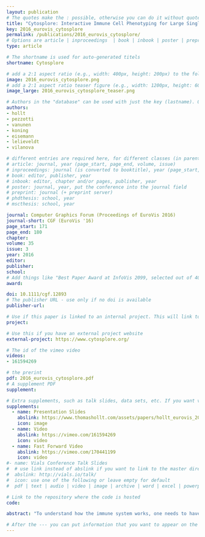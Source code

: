 ```yaml
---
layout: publication
# The quotes make the : possible, otherwise you can do it without quotes
title: "Cytosplore: Interactive Immune Cell Phenotyping for Large Single-Cell Datasets"
key: 2016_eurovis_cytosplore
permalink: /publications/2016_eurovis_cytosplore/
# Options are article | inproceedings  | book | inbook | poster | preprint | phdthesis | mscthesis
type: article

# The shortname is used for auto-generated titels
shortname: Cytosplore

# add a 2:1 aspect ratio (e.g., width: 400px, height: 200px) to the folder /assets/images/papers/
image: 2016_eurovis_cytosplore.png
# add a 2:1 aspect ratio teaser figure (e.g., width: 1200px, height: 600px) to the folder /assets/images/papers/
image_large: 2016_eurovis_cytosplore_teaser.png

# Authors in the "database" can be used with just the key (lastname). Others can be written properly.
authors:
- hollt
- pezzotti
- vanunen
- koning
- eisemann
- lelieveldt
- vilanova

# different entries are required here, for different classes (in parentheses; optional for bibTeX but add them if available):
# article: journal, year (page_start, page_end, volume, issue)
# inproceedings: journal (is converted to booktitle), year (page_start, page_end)
# book: editor, publisher, year
# inbook: editor, chapter and/or pages, publisher, year
# poster: journal, year, put the conference into the journal field
# preprint: journal (+ preprint server)
# phdthesis: school, year
# mscthesis: school, year

journal: Computer Graphics Forum (Proceedings of EuroVis 2016)
journal-short: CGF (EuroVis '16)
page_start: 171
page_end: 180
chapter:
volume: 35
issue: 3
year: 2016
editor:
publisher:
school:
# Add things like "Best Paper Award at InfoVis 2099, selected out of 4000 submissions"
award:

doi: 10.1111/cgf.12893
# The publisher URL - use only if no doi is available
publisher-url:

# Use if this paper is linked to an internal project. This will link to the project site (not used right now)
project:

# Use this if you have an external project website
external-project: https://www.cytosplore.org/

# The id of the vimeo video
videos:
- 161594269

# the prerint
pdf: 2016_eurovis_cytosplore.pdf
# A supplement PDF
supplement:

# Extra supplements, such as talk slides, data sets, etc. If you want videos from above show up in the list add the links here again with a name and video icon
supplements:
  - name: Presentation Slides
    abslink: https://www.thomashollt.com/assets/papers/hollt_eurovis_2016/eurovis16_Cytosplore_Interactive_Immune_Cell_Phenotyping_for_Large_Single-Cell_Datasets_slides.pdf
    icon: image
  - name: Video
    abslink: https://vimeo.com/161594269
    icon: video
  - name: Fast Forward Video
    abslink: https://vimeo.com/170441199
    icon: video
#- name: Vials Conference Talk Slides
#  # use link instead of abslink if you want to link to the master directory
#  abslink: http://vials.io/talk/
#  icon: use one of the following or leave empty for default
#  pdf | text | audio | video | image | archive | word | excel | powerpoint | code

# Link to the repository where the code is hosted
code:

abstract: "To understand how the immune system works, one needs to have a clear picture of its cellular compositon and the cells’ corresponding properties and functionality. Mass cytometry is a novel technique to determine the properties of single-cells with unprecedented detail. This amount of detail allows for much finer differentiation but also comes at the cost of more complex analysis. In this work, we present Cytosplore, implementing an interactive workflow to analyze mass cytometry data in an integrated system, providing multiple linked views, showing different levels of detail and enabling the rapid definition of known and unknown cell types. Cytosplore handles millions of cells, each represented as a high-dimensional data point, facilitates hypothesis generation and confirmation, and provides a significant speed up of the current workflow. We show the effectiveness of Cytosplore in a case study evaluation."

# After the --- you can put information that you want to appear on the website using markdown formatting or HTML. A good example are acknowledgements, extra references, an erratum, etc.
---
```


